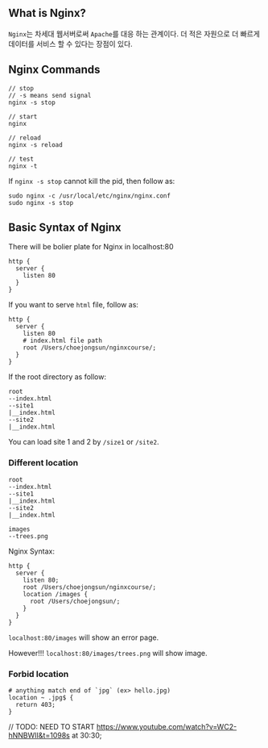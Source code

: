 ## What is Nginx?

`Nginx`는 차세대 웹서버로써 `Apache`를 대응 하는 관계이다. 더 적은 자원으로 더 빠르게 데이터를 서비스 할 수 있다는 장점이 있다.

## Nginx Commands

```
// stop
// -s means send signal
nginx -s stop

// start
nginx

// reload
nginx -s reload

// test
nginx -t
```

If `nginx -s stop` cannot kill the pid, then follow as:

```
sudo nginx -c /usr/local/etc/nginx/nginx.conf
sudo nginx -s stop
```

## Basic Syntax of Nginx

There will be bolier plate for Nginx in localhost:80

```nginx
http {
  server {
    listen 80
  }
}
```

If you want to serve `html` file, follow as:

```nginx
http {
  server {
    listen 80
    # index.html file path
    root /Users/choejongsun/nginxcourse/;
  }
}
```

If the root directory as follow:

```
root
--index.html
--site1
|__index.html
--site2
|__index.html
```

You can load site 1 and 2 by `/size1` or `/site2`.

### Different location

```
root
--index.html
--site1
|__index.html
--site2
|__index.html
```

```
images
--trees.png
```

Nginx Syntax:

```nginx
http {
  server {
    listen 80;
    root /Users/choejongsun/nginxcourse/;
    location /images {
      root /Users/choejongsun/;
    }
  }
}
```
`localhost:80/images` will show an error page.

However!!! `localhost:80/images/trees.png` will show image.


### Forbid location

``` nginx
# anything match end of `jpg` (ex> hello.jpg)
location ~ .jpg$ {
  return 403;
}
```

// TODO: NEED TO START https://www.youtube.com/watch?v=WC2-hNNBWII&t=1098s at 30:30;